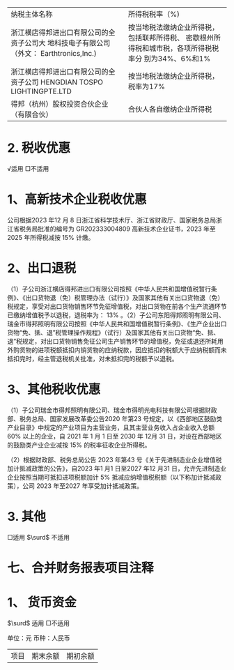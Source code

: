 <html><body><table><tr><td>纳税主体名称</td><td>所得税税率（%)</td></tr><tr><td>浙江横店得邦进出口有限公司的全资子公司大 地科技电子有限公司（外文： Earthtronics,Inc.)</td><td>按当地税法缴纳企业所得税，包括联邦所得税、 密歇根州所得税和城市税，各项所得税税率分 别为34%、6%和1%</td></tr><tr><td>浙江横店得邦进出口有限公司的全资子公司 HENGDIAN TOSPO LIGHTINGPTE.LTD</td><td>按当地税法缴纳企业所得税，税率为17%</td></tr><tr><td>得邦（杭州）股权投资合伙企业（有限合伙）</td><td>合伙人各自缴纳企业所得税</td></tr></table></body></html>  

# 2. 税收优惠  

√适用 □不适用  

# 1、高新技术企业税收优惠  

公司根据2023 年12 月 8 日浙江省科学技术厅、浙江省财政厅、国家税务总局浙江省税务局批准的编号为 GR202333004809 高新技术企业证书，2023 年至 2025 年所得税减按 $1 5 \%$ 计缴。  

# 2、出口退税  

（1）子公司浙江横店得邦进出口有限公司按照《中华人民共和国增值税暂行条例》、《出口货物退（免）税管理办法（试行）》及国家其他有关出口货物退（免）税规定，享受对出口货物销售环节免征增值税，对出口货物在前各个生产流通环节已缴纳增值税予以退税，退税率为： $1 3 \%$ 。（2）子公司东阳得邦照明有限公司、瑞金市得邦照明有限公司按照《中华人民共和国增值税暂行条例》、《生产企业出口货物“免、抵、退”税管理操作规程》（试行）及国家其他有关出口货物“免、抵、退”税规定，对出口货物销售免征公司生产销售环节的增值税，免征或退还所耗用外购货物的进项税额抵扣内销货物的应纳税款，因应抵扣的税额大于应纳税额而未抵扣完时，经主管退税机关批准，对未抵扣完的税额予以退税。  

# 3、其他税收优惠  

（1）子公司瑞金市得邦照明有限公司、瑞金市得明光电科技有限公司根据财政部、税务总局、国家发展改革委公告2020 年第23 号规定，以《西部地区鼓励类产业目录》中规定的产业项目为主营业务，且其主营业务收入占企业收入总额 $6 0 \%$ 以上的企业，自 2021 年 1 月 1 日至 2030 年 12月 31 日，对设在西部地区的鼓励类产业企业减按 $1 5 \%$ 的税率征收企业所得税。  

（2）根据财政部、税务总局公告 2023 年第43 号《关于先进制造业企业增值税加计抵减政策的公告》，自2023 年1 月1 日至2027 年12 月31 日，允许先进制造业企业按照当期可抵扣进项税额加计 $5 \%$ 抵减应纳增值税税额（以下称加计抵减政策），公司 2023 年至2027 年享受加计抵减政策。  

# 3. 其他  

□适用 $\surd$ 不适用  

# 七、合并财务报表项目注释  

# 1、 货币资金  

$\surd$ 适用 □不适用  

单位：元  币种：人民币  


<html><body><table><tr><td>项目</td><td>期末余额</td><td>期初余额</td></tr></table></body></html>  